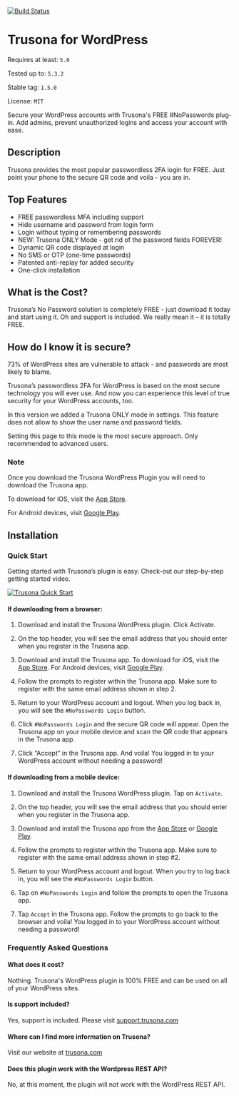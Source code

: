 [![Build Status](https://travis-ci.com/trusona/trusona-wordpress-plugin.svg?branch=master)](https://travis-ci.com/trusona/trusona-wordpress-plugin)

# Trusona for WordPress

Requires at least: `5.0`

Tested up to: `5.3.2`

Stable tag: `1.5.0`

License: `MIT`

Secure your WordPress accounts with Trusona's FREE #NoPasswords plug-in. Add admins, prevent unauthorized logins and access your account with ease.

## Description

Trusona provides the most popular passwordless 2FA login for FREE.  Just point your phone to the secure QR code and voila - you are in.

## Top Features

*   FREE passwordless MFA including support
*   Hide username and password from login form
*   Login without typing or remembering passwords
*   NEW: Trusona ONLY Mode - get rid of the password fields FOREVER!
*   Dynamic QR code displayed at login
*   No SMS or OTP (one-time passwords)
*   Patented anti-replay for added security
*   One-click installation

## What is the Cost?

Trusona’s No Password solution is completely FREE  - just download it today and start using it. Oh and support is included. We really mean it – it is totally FREE.

## How do I know it is secure?

73% of WordPress sites are vulnerable to attack - and passwords are most likely to blame.

Trusona’s passwordless 2FA for WordPress is based on the most secure technology you will ever use.  And now you can experience this level of true security for your WordPress accounts, too.

In this version we added a Trusona ONLY mode in settings.  This feature does not allow to show the user name and password fields.

Setting this page to this mode is the most secure approach.  Only recommended to advanced users.

### Note

Once you download the Trusona WordPress Plugin you will need to download the Trusona app.

To download for iOS, visit the [App Store](https://itunes.apple.com/us/app/trusona/id1052983449).

For Android devices, visit [Google Play](https://play.google.com/store/apps/details?id=com.trusona.trusona).

## Installation

### Quick Start

Getting started with Trusona’s plugin is easy. Check-out our step-by-step getting started video.

[![Trusona Quick Start](http://i.vimeocdn.com/video/761017320_640.jpg)](https://vimeo.com/318523401)


#### If downloading from a browser:

1. Download and install the Trusona WordPress plugin. Click Activate.

1. On the top header, you will see the email address that you should enter when you register in the Trusona app.

1. Download and install the Trusona app. To download for iOS, visit the [App Store](https://itunes.apple.com/us/app/trusona/id1052983449). For Android devices, visit [Google Play](https://play.google.com/store/apps/details?id=com.trusona.trusona).

1. Follow the prompts to register within the Trusona app. Make sure to register with the same email address shown in step 2.

1. Return to your WordPress account and logout. When you log back in, you will see the `#NoPasswords Login` button.

1. Click `#NoPasswords Login` and the secure QR code will appear. Open the Trusona app on your mobile device and scan the QR code that appears in the Trusona app.

1. Click “Accept” in the Trusona app. And voila! You logged in to your WordPress account without needing a password!


#### If downloading from a mobile device:

1. Download and install the Trusona WordPress plugin. Tap on `Activate`.

1. On the top header, you will see the email address that you should enter when you register in the Trusona app.

1. Download and install the Trusona app from the [App Store](https://itunes.apple.com/us/app/trusona/id1052983449) or [Google Play](https://play.google.com/store/apps/details?id=com.trusona.trusona).

1. Follow the prompts to register within the Trusona app. Make sure to register with the same email address shown in step #2.

1. Return to your WordPress account and logout. When you try to log back in, you will see the `#NoPasswords Login` button.

1. Tap on `#NoPasswords Login` and follow the prompts to open the Trusona app.

1. Tap `Accept` in the Trusona app. Follow the prompts to go back to the browser and voila! You logged in to your WordPress account without needing a password!

### Frequently Asked Questions

#### What does it cost?

Nothing. Trusona's WordPress plugin is 100% FREE and can be used on all of your WordPress sites.

#### Is support included?

Yes, support is included. Please visit [support.trusona.com](http://support.trusona.com)

#### Where can I find more information on Trusona?

Visit our website at [trusona.com](https://trusona.com)

#### Does this plugin work with the Wordpress REST API?

No, at this moment, the plugin will not work with the WordPress REST API.

